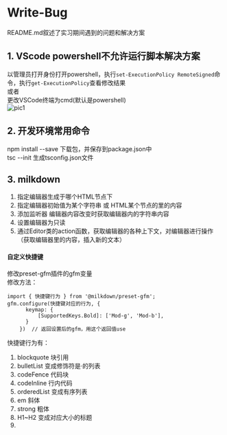 # Write-Bug
README.md叙述了实习期间遇到的问题和解决方案
## 1. VScode powershell不允许运行脚本解决方案
以管理员打开身份打开powershell，执行`set-ExecutionPolicy RemoteSigned`命令，执行`get-ExecutionPolicy`查看修改结果  
或者  
更改VSCode终端为cmd(默认是powershell)  
![pic1](https://github.com/dafeiq9977/Write-Bug/tree/main/pic/pic1.jpg)
## 2. 开发环境常用命令
npm install <pkg name> --save   下载包，并保存到package.json中  
tsc --init  生成tsconfig.json文件  
## 3. milkdown  
1. 指定编辑器生成于哪个HTML节点下
2. 指定编辑器初始值为某个字符串  或  HTML某个节点的里的内容  
3. 添加监听器 编辑器内容改变时获取编辑器内的字符串内容  
4. 设置编辑器为只读  
5. 通过Editor类的action函数，获取编辑器的各种上下文，对编辑器进行操作（获取编辑器里的内容，插入新的文本）  
#### 自定义快捷键
  修改preset-gfm插件的gfm变量  
  修改方法：  
  ```
  import { 快捷键行为 } from '@milkdown/preset-gfm';
  gfm.configure(快捷键对应的行为, {  
        keymap: {  
            [SupportedKeys.Bold]: ['Mod-g', 'Mod-b'],  
        }  
      })  // 返回设置后的gfm，用这个返回值use
  ```
  快捷键行为有：  
  1. blockquote 块引用  
  2. bulletList 变成修饰符是·的列表  
  3. codeFence 代码块  
  4. codeInline 行内代码  
  5. orderedList 变成有序列表  
  6. em 斜体  
  7. strong 粗体  
  8. H1~H2 变成对应大小的标题  
  9. 
